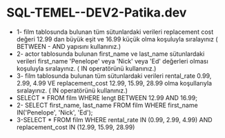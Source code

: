 # SQL-TEMEL--DEV2-Patika.dev
- 1- film tablosunda bulunan tüm sütunlardaki verileri replacement cost değeri 12.99 dan büyük eşit ve 16.99 küçük olma koşuluyla sıralayınız ( BETWEEN - AND yapısını kullanınız.)
- 2- actor tablosunda bulunan first_name ve last_name sütunlardaki verileri first_name 'Penelope' veya 'Nick' veya 'Ed' değerleri olması koşuluyla sıralayınız. ( IN operatörünü kullanınız.)
- 3- film tablosunda bulunan tüm sütunlardaki verileri rental_rate 0.99, 2.99, 4.99 VE replacement_cost 12.99, 15.99, 28.99 olma koşullarıyla sıralayınız. ( IN operatörünü kullanınız.)
- SELECT * FROM film
WHERE lengt BETWEEN 12.99 AND 16.99;
- 2- SELECT first_name, last_name FROM film
WHERE first_name IN('Penelope', 'Nick', 'Ed');
- 3-SELECT * FROM film
WHERE rental_rate IN (0.99, 2.99, 4.99) AND replacement_cost IN (12.99, 15.99, 28.99)

